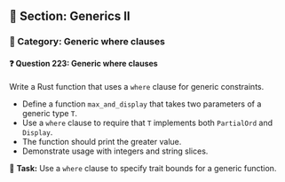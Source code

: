 ## 📘 Section: Generics II  
### 🔹 Category: Generic where clauses  
#### ❓ Question 223: Generic where clauses

Write a Rust function that uses a `where` clause for generic constraints.

- Define a function `max_and_display` that takes two parameters of a generic type `T`.
- Use a `where` clause to require that `T` implements both `PartialOrd` and `Display`.
- The function should print the greater value.
- Demonstrate usage with integers and string slices.

🔧 **Task:** Use a `where` clause to specify trait bounds for a generic function.
